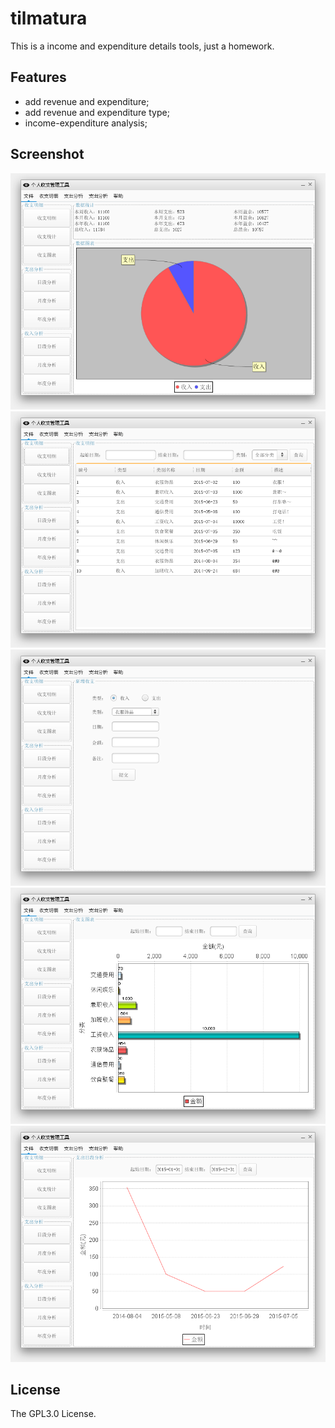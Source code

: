 # tilmatura
This is a income and expenditure details tools, just a homework.

## Features

* add revenue and expenditure;
* add revenue and expenditure type;
* income-expenditure analysis;

## Screenshot
![screenshot1](screenshot1.png)
![screenshot2](screenshot2.png)
![screenshot3](screenshot3.png)
![screenshot4](screenshot4.png)
![screenshot5](screenshot5.png)

## License

The GPL3.0 License.